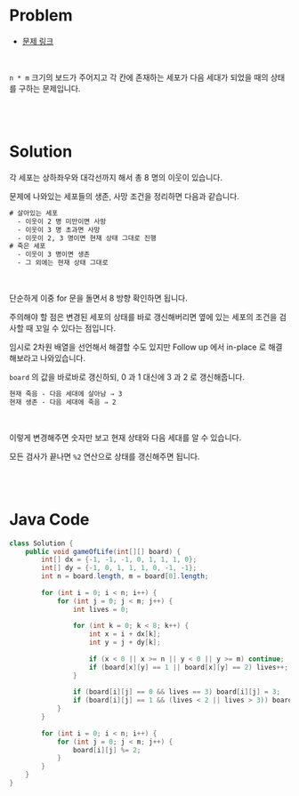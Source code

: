 # Problem

- [문제 링크](https://leetcode.com/problems/game-of-life/)

<br>

`n * m` 크기의 보드가 주어지고 각 칸에 존재하는 세포가 다음 세대가 되었을 때의 상태를 구하는 문제입니다.

<br><br>

# Solution

각 세포는 상하좌우와 대각선까지 해서 총 8 명의 이웃이 있습니다.

문제에 나와있는 세포들의 생존, 사망 조건을 정리하면 다음과 같습니다.

```html
# 살아있는 세포
  - 이웃이 2 명 미만이면 사망
  - 이웃이 3 명 초과면 사망
  - 이웃이 2, 3 명이면 현재 상태 그대로 진행
# 죽은 세포
  - 이웃이 3 명이면 생존
  - 그 외에는 현재 상태 그대로
```

<br>

단순하게 이중 for 문을 돌면서 8 방향 확인하면 됩니다.

주의해야 할 점은 변경된 세포의 상태를 바로 갱신해버리면 옆에 있는 세포의 조건을 검사할 때 꼬일 수 있다는 점입니다.

임시로 2차원 배열을 선언해서 해결할 수도 있지만 Follow up 에서 in-place 로 해결해보라고 나와있습니다.

`board` 의 값을 바로바로 갱신하되, 0 과 1 대신에 3 과 2 로 갱신해줍니다.

```html
현재 죽음 - 다음 세대에 살아남 ⇒ 3
현재 생존 - 다음 세대에 죽음 ⇒ 2
```

<br>

이렇게 변경해주면 숫자만 보고 현재 상태와 다음 세대를 알 수 있습니다.

모든 검사가 끝나면 `%2` 연산으로 상태를 갱신해주면 됩니다.

<br><br>

# Java Code

```java
class Solution {
    public void gameOfLife(int[][] board) {
        int[] dx = {-1, -1, -1, 0, 1, 1, 1, 0};
        int[] dy = {-1, 0, 1, 1, 1, 0, -1, -1};
        int n = board.length, m = board[0].length;
        
        for (int i = 0; i < n; i++) {
            for (int j = 0; j < m; j++) {
                int lives = 0;
                
                for (int k = 0; k < 8; k++) {
                    int x = i + dx[k];
                    int y = j + dy[k];
                    
                    if (x < 0 || x >= n || y < 0 || y >= m) continue;
                    if (board[x][y] == 1 || board[x][y] == 2) lives++;
                }
                
                if (board[i][j] == 0 && lives == 3) board[i][j] = 3;
                if (board[i][j] == 1 && (lives < 2 || lives > 3)) board[i][j] = 2;
            }
        }
        
        for (int i = 0; i < n; i++) {
            for (int j = 0; j < m; j++) {
                board[i][j] %= 2;
            }
        }
    }
}
```
